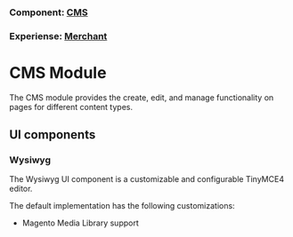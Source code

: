 ### Component: [CMS](https://devdocs.magento.com/)

### Experiense: [Merchant](https://devdocs.magento.com)

# CMS Module

The CMS module provides the create, edit, and manage functionality on pages for different content types.

## UI components

### Wysiwyg

The Wysiwyg UI component is a customizable and configurable TinyMCE4 editor.

The default implementation has the following customizations:

* Magento Media Library support
